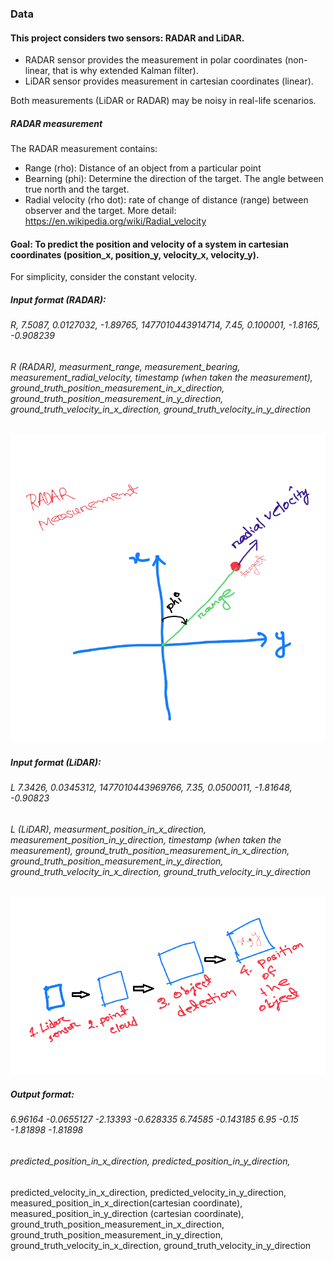 ### Data
#### This project considers two sensors: RADAR and LiDAR. 
- RADAR sensor provides the measurement in polar coordinates (non-linear, that is why extended Kalman filter). 
- LiDAR sensor provides measurement in cartesian coordinates (linear). 

Both measurements (LiDAR or RADAR) may be noisy in real-life scenarios. 

##### RADAR measurement 
The RADAR measurement contains:
- Range (rho): Distance of an object from a particular point
- Bearning (phi): Determine the direction of the target. The angle between true north and the target.  
- Radial velocity (rho dot): rate of change of distance (range) between observer and the target. More detail: https://en.wikipedia.org/wiki/Radial_velocity  

#### Goal: To predict the position and velocity of a system in cartesian coordinates (position_x, position_y, velocity_x, velocity_y).
For simplicity, consider the constant velocity. 

##### Input format (RADAR): 
###### R, 7.5087, 0.0127032,	-1.89765,	1477010443914714,	7.45,	0.100001,	-1.8165,	-0.908239
	
###### R (RADAR), measurment_range, measurement_bearing, measurement_radial_velocity, timestamp (when taken the measurement),  ground_truth_position_measurement_in_x_direction, ground_truth_position_measurement_in_y_direction, ground_truth_velocity_in_x_direction, ground_truth_velocity_in_y_direction
![Alt text](media_file/visualization/radar_meas.png?raw=true "RADAR measurement")


##### Input format (LiDAR):
###### L	7.3426,	0.0345312,	1477010443969766,	7.35,	0.0500011,	-1.81648,	-0.90823
###### L (LiDAR), measurment_position_in_x_direction, measurement_position_in_y_direction, timestamp (when taken the measurement),  ground_truth_position_measurement_in_x_direction, ground_truth_position_measurement_in_y_direction, ground_truth_velocity_in_x_direction, ground_truth_velocity_in_y_direction
![Alt text](media_file\visualization\lidar_meas.png?raw=true "LiDAR measurement")
##### Output format: 
###### 6.96164	-0.0655127	-2.13393	-0.628335	6.74585	-0.143185	6.95	-0.15	-1.81898	-1.81898
###### predicted_position_in_x_direction, predicted_position_in_y_direction,
predicted_velocity_in_x_direction, predicted_velocity_in_y_direction,  
measured_position_in_x_direction(cartesian coordinate), measured_position_in_y_direction (cartesian coordinate), ground_truth_position_measurement_in_x_direction, ground_truth_position_measurement_in_y_direction, ground_truth_velocity_in_x_direction, ground_truth_velocity_in_y_direction

